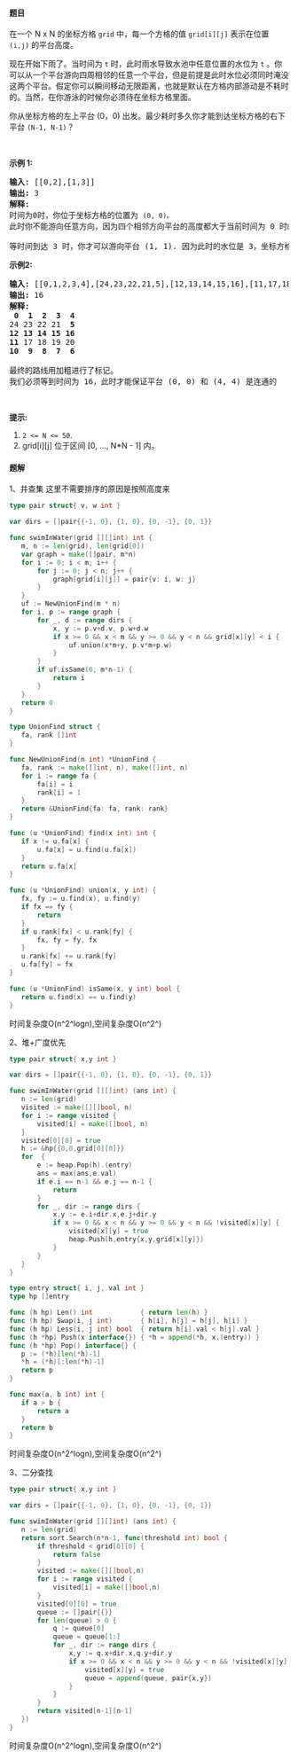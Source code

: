 #### 题目
<p>在一个 N x N 的坐标方格&nbsp;<code>grid</code> 中，每一个方格的值 <code>grid[i][j]</code> 表示在位置 <code>(i,j)</code> 的平台高度。</p>

<p>现在开始下雨了。当时间为&nbsp;<code>t</code>&nbsp;时，此时雨水导致水池中任意位置的水位为&nbsp;<code>t</code>&nbsp;。你可以从一个平台游向四周相邻的任意一个平台，但是前提是此时水位必须同时淹没这两个平台。假定你可以瞬间移动无限距离，也就是默认在方格内部游动是不耗时的。当然，在你游泳的时候你必须待在坐标方格里面。</p>

<p>你从坐标方格的左上平台 (0，0) 出发。最少耗时多久你才能到达坐标方格的右下平台&nbsp;<code>(N-1, N-1)</code>？</p>

<p>&nbsp;</p>

<p><strong>示例 1:</strong></p>

<pre><strong>输入:</strong> [[0,2],[1,3]]
<strong>输出:</strong> 3
<strong>解释:</strong>
时间为0时，你位于坐标方格的位置为 <code>(0, 0)。</code>
此时你不能游向任意方向，因为四个相邻方向平台的高度都大于当前时间为 0 时的水位。

等时间到达 3 时，你才可以游向平台 (1, 1). 因为此时的水位是 3，坐标方格中的平台没有比水位 3 更高的，所以你可以游向坐标方格中的任意位置
</pre>

<p><strong>示例2:</strong></p>

<pre><strong>输入:</strong> [[0,1,2,3,4],[24,23,22,21,5],[12,13,14,15,16],[11,17,18,19,20],[10,9,8,7,6]]
<strong>输出:</strong> 16
<strong>解释:</strong>
<strong> 0  1  2  3  4</strong>
24 23 22 21  <strong>5</strong>
<strong>12 13 14 15 16</strong>
<strong>11</strong> 17 18 19 20
<strong>10  9  8  7  6</strong>

最终的路线用加粗进行了标记。
我们必须等到时间为 16，此时才能保证平台 (0, 0) 和 (4, 4) 是连通的
</pre>

<p>&nbsp;</p>

<p><strong>提示:</strong></p>

<ol>
	<li><code>2 &lt;= N &lt;= 50</code>.</li>
	<li>grid[i][j] 位于区间 [0, ..., N*N - 1] 内。</li>
</ol>


 #### 题解
 1、并查集
 这里不需要排序的原因是按照高度来
 ```go
type pair struct{ v, w int }

var dirs = []pair{{-1, 0}, {1, 0}, {0, -1}, {0, 1}}

func swimInWater(grid [][]int) int {
	m, n := len(grid), len(grid[0])
	var graph = make([]pair, m*n)
	for i := 0; i < m; i++ {
		for j := 0; j < n; j++ {
			graph[grid[i][j]] = pair{v: i, w: j}
		}
	}
	uf := NewUnionFind(m * n)
	for i, p := range graph {
		for _, d := range dirs {
			x, y := p.v+d.v, p.w+d.w
			if x >= 0 && x < m && y >= 0 && y < n && grid[x][y] < i {
				uf.union(x*m+y, p.v*m+p.w)
			}
		}
		if uf.isSame(0, m*n-1) {
			return i
		}
	}
	return 0
}

type UnionFind struct {
	fa, rank []int
}

func NewUnionFind(n int) *UnionFind {
	fa, rank := make([]int, n), make([]int, n)
	for i := range fa {
		fa[i] = i
		rank[i] = 1
	}
	return &UnionFind{fa: fa, rank: rank}
}

func (u *UnionFind) find(x int) int {
	if x != u.fa[x] {
		u.fa[x] = u.find(u.fa[x])
	}
	return u.fa[x]
}

func (u *UnionFind) union(x, y int) {
	fx, fy := u.find(x), u.find(y)
	if fx == fy {
		return
	}
	if u.rank[fx] < u.rank[fy] {
		fx, fy = fy, fx
	}
	u.rank[fx] += u.rank[fy]
	u.fa[fy] = fx
}

func (u *UnionFind) isSame(x, y int) bool {
	return u.find(x) == u.find(y)
}
```
 时间复杂度O(n^2^logn),空间复杂度O(n^2^)
 
 2、堆+广度优先
 ```go
type pair struct{ x,y int }

var dirs = []pair{{-1, 0}, {1, 0}, {0, -1}, {0, 1}}

func swimInWater(grid [][]int) (ans int) {
	n := len(grid)
	visited := make([][]bool, n)
	for i := range visited {
		visited[i] = make([]bool, n)
	}
	visited[0][0] = true
	h := &hp{{0,0,grid[0][0]}}
	for  {
		e := heap.Pop(h).(entry)
		ans = max(ans,e.val)
		if e.i == n-1 && e.j == n-1 {
			return 
		}
		for _, dir := range dirs {
			x,y := e.i+dir.x,e.j+dir.y
			if x >= 0 && x < n && y >= 0 && y < n && !visited[x][y] {
				visited[x][y] = true
				heap.Push(h,entry{x,y,grid[x][y]})
			}
		}
	}
}

type entry struct{ i, j, val int }
type hp []entry

func (h hp) Len() int            { return len(h) }
func (h hp) Swap(i, j int)       { h[i], h[j] = h[j], h[i] }
func (h hp) Less(i, j int) bool  { return h[i].val < h[j].val }
func (h *hp) Push(x interface{}) { *h = append(*h, x.(entry)) }
func (h *hp) Pop() interface{} {
	p := (*h)[len(*h)-1]
	*h = (*h)[:len(*h)-1]
	return p
}

func max(a, b int) int {
	if a > b {
		return a
	}
	return b
}
```
 时间复杂度O(n^2^logn),空间复杂度O(n^2^)
 
 3、二分查找
 ```go
type pair struct{ x,y int }

var dirs = []pair{{-1, 0}, {1, 0}, {0, -1}, {0, 1}}

func swimInWater(grid [][]int) (ans int) {
	n := len(grid)
	return sort.Search(n*n-1, func(threshold int) bool {
		if threshold < grid[0][0] {
			return false
		}
		visited := make([][]bool,n)
		for i := range visited {
			visited[i] = make([]bool,n)
		}
		visited[0][0] = true
		queue := []pair{{}}
		for len(queue) > 0 {
			q := queue[0]
			queue = queue[1:]
			for _, dir := range dirs {
				x,y := q.x+dir.x,q.y+dir.y
				if x >= 0 && x < n && y >= 0 && y < n && !visited[x][y] && grid[x][y] <= threshold {
					visited[x][y] = true
					queue = append(queue, pair{x,y})
				}
			}
		}
		return visited[n-1][n-1]
	})
}
```
 时间复杂度O(n^2^logn),空间复杂度O(n^2^)